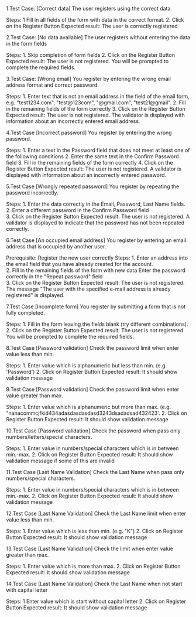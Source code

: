 1.Test Case: [Correct data] The user registers using the correct data.

Steps: 1 Fill in all fields of the form with data in the correct format.
       2. Click on the Register  Button
Expected result: The user is correctly registered

2.Test Case: [No data available] The user registers without entering the data in the form fields	

Steps: 1. Skip completion of form fields
       2. Click on the Register Button
Expected result: The user is not registered. You will be prompted to complete the required fields.
			
3.Test Case: [Wrong email] You register by entering the wrong email address format and correct password.
	
Steps: 1. Enter text that is not an email address in the field of the email form, e.g. "test1234.com", "test@123com", "@gmail.com", "test21@gmail".	
       2. Fill in the remaining fields of the form correctly 
       3. Click on the Register Button
Expected result: The user is not registered. The validator is displayed with information about an incorrectly entered email address. 	
			
4.Test Case [Incorrect password] You register by entering the wrong password.

Steps: 1. Enter a text in the Password field that does not meet at least one of the following conditions
       2. Enter the same text in the Confirm Password field
       3. Fill in the remaining fields of the form correctly
       4. Click on the Register Button
Expected result: The user is not registered. A validator is displayed with information about an incorrectly entered password.	
 				
5.Test Case [Wrongly repeated password] You register by repeating the password incorrectly.

Steps: 1. Enter the data correctly in the Email, Password, Last Name fields.
       2. Enter a different password in the Confirm Password field	
       3. Click on the Register Button
Expected result: The user is not registered. A validator is displayed to indicate that the password has not been repeated correctly.	
					
6.Test Case [An occupied email address] You register by entering an email address that is occupied by another user.

Prerequisite: Register the new user correctly
Steps: 1. Enter an address into the email field that you have already created for the account.	
       2. Fill in the remaining fields of the form with new data
       Enter the password correctly in the "Repeat password" field	
       3. Click on the Register Button
Expected result: The user is not registered. The message "The user with the specified e-mail address is already registered" is displayed.			

7.Test Case [Incomplete form] You register by submitting a form that is not fully completed.

Steps: 1. Fill in the form leaving the fields blank (try different combinations).
       2. Click on the Register Button
Expected result: The user is not registered. You will be prompted to complete the required fields.

8.Test Case [Password validation] Check the password limit when enter value less than min.

Steps: 1. Enter value which is alphanumeric but less than min. (e.g. 'Password')
       2. Click on Register Button
Expected result: It should show validation message

9.Test Case [Password validation] Check the password limit when enter value greater than max.

Steps: 1. Enter value which is alphanumeric but more than max. (e.g. "nanacommcjfkid434adasdasdasdasd3243dsadadsad432423'.
       2. Click on Register Button
Expected result: It should show validation message

10.Test Case [Password validation] Check the password when pass only numbers/letters/special characters.

Steps: 1. Enter value in numbers/special characters which is in between min.-max. 
       2. Click on Register Button
Expected result: It should show validation message if some of this are invalid

11.Test Case [Last Name Validation] Check the Last Name when pass only numbers/special characters.

Steps: 1. Enter value in numbers/special characters which is in between min.-max. 
       2. Click on Register Button
Expected result: It should show validation message

12.Test Case [Last Name Validation] Check the Last Name limit when enter value less than min.

Steps: 1. Enter value which is less than min. (e.g. "K")
       2. Click on Register Button
Expected result: It should show validation message

13.Test Case [Last Name Validation] Check the limit when enter value greater than max.

Steps: 1. Enter value which is more than max. 
       2. Click on Register Button
Expected result: It should show validation message

14.Test Case [Last Name Validation] Check the Last Name when not start with capital letter

Steps: 1 Enter value which is start without capital letter
       2. Click on Register Button
Expected result: It should show validation message


